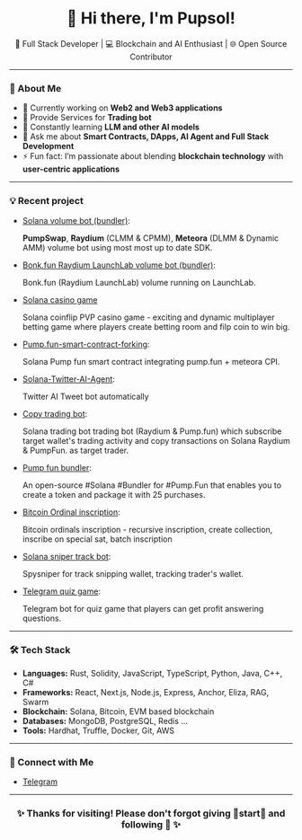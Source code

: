 <h1 align="center">👋 Hi there, I'm Pupsol!</h1>

<p align="center">
  🚀 Full Stack Developer | 💻 Blockchain and AI Enthusiast | 🌐 Open Source Contributor
</p>

---

### 🌟 About Me
- 🔭 Currently working on **Web2 and Web3 applications**
- 💊 Provide Services for **Trading bot**
- 🌱 Constantly learning **LLM and other AI models**
- 💬 Ask me about **Smart Contracts, DApps, AI Agent and Full Stack Development**
- ⚡ Fun fact: I’m passionate about blending **blockchain technology** with **user-centric applications**

---

### 💡 Recent project
- [Solana volume bot (bundler)](https://github.com/m4rcu5o/Solana-Volume-Bot):

  **PumpSwap**, **Raydium** (CLMM & CPMM), **Meteora** (DLMM & Dynamic AMM) volume bot using most most up to date SDK.

- [Bonk.fun Raydium LaunchLab volume bot (bundler)](https://github.com/m4rcu5o/Bonk-dot-fun-Launch-Lab-Volume-Bot):

  Bonk.fun (Raydium LaunchLab) volume running on LaunchLab.

- [Solana casino game](https://github.com/m4rcu5o/Solana-Coinflip-Casino-Game)

  Solana coinflip PVP casino game - exciting and dynamic multiplayer betting game where players create betting room and filp coin to win big.
  
- [Pump.fun-smart-contract-forking](https://github.com/m4rcu5o/Solana-pump.fun-smart-contract):

  Solana Pump fun smart contract integrating pump.fun + meteora CPI.

- [Solana-Twitter-AI-Agent](https://github.com/m4rcu5o/Solana-Twitter-AI-Agent):

  Twitter AI Tweet bot automatically

- [Copy trading bot](https://github.com/m4rcu5o/Copy-trading-bot):

  Solana trading bot trading bot (Raydium & Pump.fun) which subscribe target wallet's trading activity and copy transactions on Solana Raydium & PumpFun. as target trader.

- [Pump fun bundler](https://github.com/m4rcu5o/Pump.fun-bundler):

  An open-source #Solana #Bundler for #Pump.Fun that enables you to create a token and package it with 25 purchases.

- [Bitcoin Ordinal inscription](https://github.com/m4rcu5o/inscribe_mode):

  Bitcoin ordinals inscription - recursive inscription, create collection, inscribe on special sat, batch inscription
  
- [Solana sniper track bot](https://github.com/m4rcu5o/Solana-sniper-track-bot):

  Spysniper for track snipping wallet, tracking trader's wallet.

- [Telegram quiz game](https://github.com/m4rcu5o/tg-app-quiz):

  Telegram bot for quiz game that players can get profit answering questions.
---

### 🛠️ Tech Stack
- **Languages:** Rust, Solidity, JavaScript, TypeScript, Python, Java, C++, C#
- **Frameworks:** React, Next.js, Node.js, Express, Anchor, Eliza, RAG, Swarm
- **Blockchain:** Solana, Bitcoin, EVM based blockchain 
- **Databases:** MongoDB, PostgreSQL, Redis ...
- **Tools:** Hardhat, Truffle, Docker, Git, AWS

---

### 🔗 Connect with Me
- [Telegram](https://t.me/pup5ol)

---


<h3 align="center">✨ Thanks for visiting! Please don't forgot giving 🌟start🌟 and following 🤩 ✨</h3>
